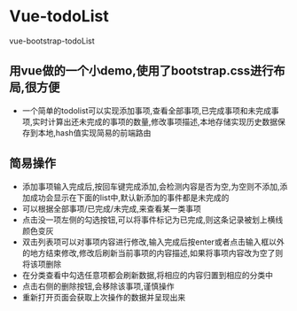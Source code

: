 # Vue-todoList
vue-bootstrap-todoList
## 用vue做的一个小demo,使用了bootstrap.css进行布局,很方便
- 一个简单的todolist可以实现添加事项,查看全部事项,已完成事项和未完成事项,实时计算出还未完成的事项的数量,修改事项描述,本地存储实现历史数据保存到本地,hash值实现简易的前端路由


## 简易操作
- 添加事项输入完成后,按回车键完成添加,会检测内容是否为空,为空则不添加,添加成功会显示在下面的list中,默认新添加的事件都是未完成的
- 可以根据全部事项/已完成/未完成,来查看某一类事项
- 点击没一项左侧的勾选按钮,可以将事件标记为已完成,则这条记录被划上横线颜色变灰
- 双击列表项可以对事项内容进行修改,输入完成后按enter或者点击输入框以外的地方结束修改,修改后刷新当前事项的内容描述,如果将事项内容改为空了则将该项删除
- 在分类查看中勾选任意项都会刷新数据,将相应的内容归置到相应的分类中
- 点击右侧的删除按钮,会移除该事项,谨慎操作
- 重新打开页面会获取上次操作的数据并呈现出来
